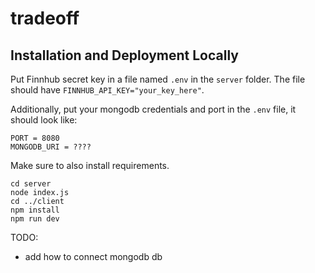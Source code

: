# tradeoff

## Installation and Deployment Locally

Put Finnhub secret key in a file named `.env` in the `server` folder. The file should have `FINNHUB_API_KEY="your_key_here"`.

Additionally, put your mongodb credentials and port in the `.env` file, it should look like:

```
PORT = 8080
MONGODB_URI = ????
```

Make sure to also install requirements.

```
cd server
node index.js
cd ../client
npm install
npm run dev
```

TODO:

- add how to connect mongodb db
